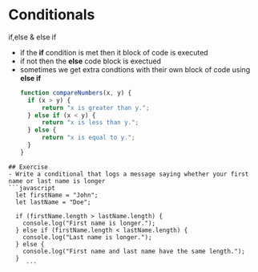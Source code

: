 # Conditionals 
if,else & else if 
- if the **if** condition is met then it block of code is executed
- if not then the **else** code block is exectued
- sometimes we get extra condtions with their own block of code using **else if**
  ```javascript
  function compareNumbers(x, y) {
    if (x > y) {
        return "x is greater than y.";
    } else if (x < y) {
        return "x is less than y.";
    } else {
        return "x is equal to y.";
    }
  }
```
## Exercise
- Write a conditional that logs a message saying whether your first name or last name is longer
```javascript
  let firstName = "John";
  let lastName = "Doe";

  if (firstName.length > lastName.length) {
    console.log("First name is longer.");
  } else if (firstName.length < lastName.length) {
    console.log("Last name is longer.");
  } else {
    console.log("First name and last name have the same length.");
  }
     ```
